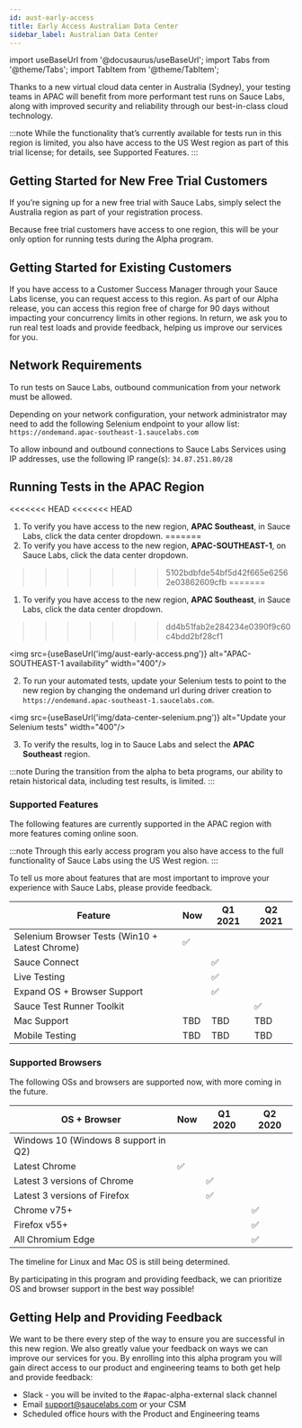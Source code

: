 ```yaml
---
id: aust-early-access
title: Early Access Australian Data Center
sidebar_label: Australian Data Center
---
```

import useBaseUrl from '@docusaurus/useBaseUrl';
import Tabs from '@theme/Tabs';
import TabItem from '@theme/TabItem';

Thanks to a new virtual cloud data center in Australia (Sydney), your testing teams in APAC will benefit from more performant test runs on Sauce Labs, along with improved security and reliability through our best-in-class cloud technology.

:::note
While the functionality that’s currently available for tests run in this region is limited, you also have access to the US West region as part of this trial license; for details, see Supported Features.
:::

## Getting Started for New Free Trial Customers
If you’re signing up for a new free trial with Sauce Labs, simply select the Australia region as part of your registration process.

Because free trial customers have access to one region, this will be your only option for running tests during the Alpha program.

## Getting Started for Existing Customers
If you have access to a Customer Success Manager through your Sauce Labs license, you can request access to this region. As part of our Alpha release, you can access this region free of charge for 90 days without impacting your concurrency limits in other regions. In return, we ask you to run real test loads and provide feedback, helping us improve our services for you.

## Network Requirements
To run tests on Sauce Labs, outbound communication from your network must be allowed.

Depending on your network configuration, your network administrator may need to add the following Selenium endpoint to your allow list: `https://ondemand.apac-southeast-1.saucelabs.com`

To allow inbound and outbound connections to Sauce Labs Services using IP addresses, use the following IP range(s): `34.87.251.80/28`

## Running Tests in the APAC Region
<<<<<<< HEAD
<<<<<<< HEAD
1. To verify you have access to the new region, **APAC Southeast**, in Sauce Labs, click the data center dropdown.
=======
1. To verify you have access to the new region, **APAC-SOUTHEAST-1**, on Sauce Labs, click the data center dropdown.
>>>>>>> 5102bdbfde54bf5d42f665e62562e03862609cfb
=======

1. To verify you have access to the new region, **APAC Southeast**, in Sauce Labs, click the data center dropdown.
>>>>>>> dd4b51fab2e284234e0390f9c60c4bdd2bf28cf1

<img src={useBaseUrl('img/aust-early-access.png')} alt="APAC-SOUTHEAST-1 availability" width="400"/>

2. To run your automated tests, update your Selenium tests to point to the new region by changing the ondemand url during driver creation to `https://ondemand.apac-southeast-1.saucelabs.com`.

<img src={useBaseUrl('img/data-center-selenium.png')} alt="Update your Selenium tests" width="400"/>

3. To verify the results, log in to Sauce Labs and select the **APAC Southeast** region.

:::note
During the transition from the alpha to beta programs, our ability to retain historical data, including test results, is limited.
:::

### Supported Features
The following features are currently supported in the APAC region with more features coming online soon.

:::note
Through this early access program you also have access to the full functionality of Sauce Labs using the US West region.
:::

To tell us more about features that are most important to improve your experience with Sauce Labs, please provide feedback.

| Feature | Now | Q1 2021 | Q2 2021 |
|---|---|---|---|
| Selenium Browser Tests (Win10 +  Latest Chrome) | ✅ |  |  |
| Sauce Connect |  | ✅ |  |
| Live Testing |  | ✅ |  |
| Expand OS + Browser Support |  | ✅ |  |
| Sauce Test Runner Toolkit |  |  | ✅ |
| Mac Support | TBD | TBD | TBD |
| Mobile Testing | TBD | TBD | TBD |


### Supported Browsers
The following OSs and browsers are supported now, with more coming in the future.

| OS + Browser | Now | Q1 2020 | Q2 2020 |
|---|---|---|---|
| Windows 10 (Windows 8 support in Q2) |  |  |  |
| Latest Chrome | ✅ |  |  |
| Latest 3 versions of Chrome |  | ✅ |  |
| Latest 3 versions of Firefox |  | ✅ |  |
| Chrome v75+ |  |  | ✅ |
| Firefox v55+ |  |  | ✅ |
| All Chromium Edge |  |  | ✅ |

The timeline for Linux and Mac OS is still being determined.

By participating in this program and providing feedback, we can prioritize OS and browser support in the best way possible!

## Getting Help and Providing Feedback
We want to be there every step of the way to ensure you are successful in this new region. We also greatly value your feedback on ways we can improve our services for you. By enrolling into this alpha program you will gain direct access to our product and engineering teams to both get help and provide feedback:

* Slack - you will be invited to the #apac-alpha-external slack channel
* Email [support@saucelabs.com](mailto:support@saucelabs.com) or your CSM
* Scheduled office hours with the Product and Engineering teams
